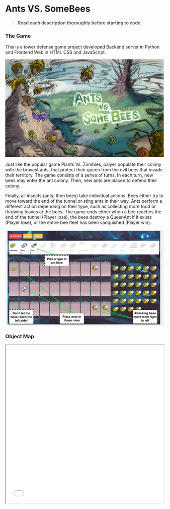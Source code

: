 <h1> Ants VS. SomeBees </h1>
<blockquote><strong>Read each description thoroughly before starting to code.</strong></blockquote>
<h3> The Game </h3>
<p>This is a tower defense game project developed Backend server in Python and Frontend Web in HTML CSS and JavaScript.</p>
<div style="display: flex; justify-content: center;">
    <img src="./assets/splash.png" style="width: 600px">
</div> 
<p>Just like the popular game Plants Vs. Zombies, palyer populate their colony with the bravest ants, that protect their queen from the evil bees that invade their territory. The game consists of a series of turns. In each turn, new bees may enter the ant colony. Then, new ants are placed to defend their colony. </p>
<p>Finally, all insects (ants, then bees) take individual actions. Bees either try to move toward the end of the tunnel or sting ants in their way. Ants perform a different action depending on their type, such as collecting more food or throwing leaves at the bees. The game ends either when a bee reaches the end of the tunnel (Player lose), the bees destroy a QueenAnt if it exists (Player lose), or the entire bee fleet has been vanquished (Player win).</p>

<div style="display: flex; justify-content: center;">
    <img src="./README/gui_explanation.png" style="width: 600px">
</div> 

<h3> Object Map </h3>
<iframe id="antsdiagram" src="/README/ants_diagram.pdf" width="100%" height="500px">
</iframe>


